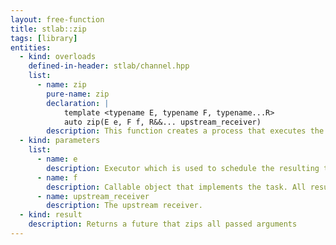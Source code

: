 ```yaml
---
layout: free-function
title: stlab::zip
tags: [library]
entities:
  - kind: overloads
    defined-in-header: stlab/channel.hpp  
    list:
      - name: zip
        pure-name: zip
        declaration: |
            template <typename E, typename F, typename...R>
            auto zip(E e, F f, R&&... upstream_receiver)
        description: This function creates a process that executes the provided function object with the the results from the upstream process. The results are passed in a round-robin manner, starting with the result from the first receiver.
  - kind: parameters
    list:
      - name: e
        description: Executor which is used to schedule the resulting task
      - name: f
        description: Callable object that implements the task. All results from the upstream process must be convertable to the only argument of the provided function object.
      - name: upstream_receiver
        description: The upstream receiver. 
  - kind: result
    description: Returns a future that zips all passed arguments
---
```


